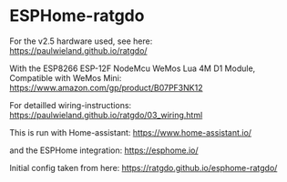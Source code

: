 # ESPHome-ratgdo

For the v2.5 hardware used, see here: <br /> https://paulwieland.github.io/ratgdo/ <br />

With the ESP8266 ESP-12F NodeMcu WeMos Lua 4M D1 Module, Compatible with WeMos Mini: <br /> https://www.amazon.com/gp/product/B07PF3NK12 <br />

For detailled wiring-instructions: <br /> https://paulwieland.github.io/ratgdo/03_wiring.html <br />

This is run with Home-assistant: https://www.home-assistant.io/ <br />

and the ESPHome integration: https://esphome.io/

Initial config taken from here: https://ratgdo.github.io/esphome-ratgdo/

